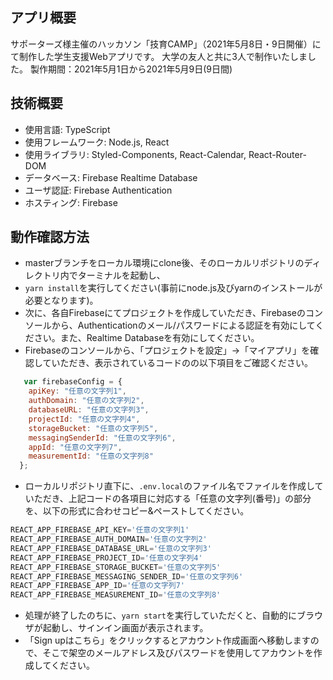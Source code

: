 ## アプリ概要
サポーターズ様主催のハッカソン「技育CAMP」（2021年5月8日・9日開催）にて制作した学生支援Webアプリです。
大学の友人と共に3人で制作いたしました。
製作期間：2021年5月1日から2021年5月9日(9日間)

## 技術概要
- 使用言語: TypeScript
- 使用フレームワーク: Node.js, React
- 使用ライブラリ: Styled-Components, React-Calendar, React-Router-DOM
- データベース: Firebase Realtime Database
- ユーザ認証: Firebase Authentication
- ホスティング: Firebase

## 動作確認方法
- masterブランチをローカル環境にclone後、そのローカルリポジトリのディレクトリ内でターミナルを起動し、
- `yarn install`を実行してください(事前にnode.js及びyarnのインストールが必要となります)。
- 次に、各自Firebaseにてプロジェクトを作成していただき、Firebaseのコンソールから、Authenticationのメール/パスワードによる認証を有効にしてください。また、Realtime Databaseを有効にしてください。
- Firebaseのコンソールから、「プロジェクトを設定」→「マイアプリ」を確認していただき、表示されているコードのの以下項目をご確認ください。

```javascript
   var firebaseConfig = {
    apiKey: "任意の文字列1",
    authDomain: "任意の文字列2",
    databaseURL: "任意の文字列3",
    projectId: "任意の文字列4",
    storageBucket: "任意の文字列5",
    messagingSenderId: "任意の文字列6",
    appId: "任意の文字列7",
    measurementId: "任意の文字列8"
  };
```

- ローカルリポジトリ直下に、`.env.local`のファイル名でファイルを作成していただき、上記コードの各項目に対応する「任意の文字列(番号)」の部分を、以下の形式に合わせコピー&ペーストしてください。

```javascript
REACT_APP_FIREBASE_API_KEY='任意の文字列1'
REACT_APP_FIREBASE_AUTH_DOMAIN='任意の文字列2'
REACT_APP_FIREBASE_DATABASE_URL='任意の文字列3'
REACT_APP_FIREBASE_PROJECT_ID='任意の文字列4'
REACT_APP_FIREBASE_STORAGE_BUCKET='任意の文字列5'
REACT_APP_FIREBASE_MESSAGING_SENDER_ID='任意の文字列6'
REACT_APP_FIREBASE_APP_ID='任意の文字列7'
REACT_APP_FIREBASE_MEASUREMENT_ID='任意の文字列8'
```

- 処理が終了したのちに、`yarn start`を実行していただくと、自動的にブラウザが起動し、サインイン画面が表示されます。
- 「Sign upはこちら」をクリックするとアカウント作成画面へ移動しますので、そこで架空のメールアドレス及びパスワードを使用してアカウントを作成してください。